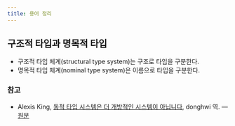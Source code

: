 ```yaml
---
title: 용어 정리
---
```


## 구조적 타입과 명목적 타입

- 구조적 타입 체계(structural type system)는 구조로 타입을 구분한다.
- 명목적 타입 체계(nominal type system)은 이름으로 타입을 구분한다.

### 참고

- Alexis King, [동적 타입 시스템은 더 개방적인 시스템이 아닙니다](https://blog.donghwi.dev/no-dynamic-type-systems-are-not-inherently-more-open), donghwi 역. — [원문](https://lexi-lambda.github.io/blog/2020/01/19/no-dynamic-type-systems-are-not-inherently-more-open/)